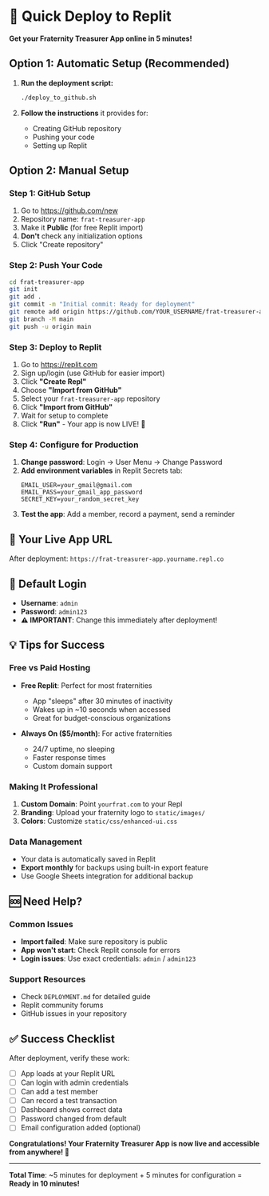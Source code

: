# 🚀 Quick Deploy to Replit

**Get your Fraternity Treasurer App online in 5 minutes!**

## Option 1: Automatic Setup (Recommended)

1. **Run the deployment script:**
   ```bash
   ./deploy_to_github.sh
   ```

2. **Follow the instructions** it provides for:
   - Creating GitHub repository
   - Pushing your code
   - Setting up Replit

## Option 2: Manual Setup

### Step 1: GitHub Setup
1. Go to https://github.com/new
2. Repository name: `frat-treasurer-app`
3. Make it **Public** (for free Replit import)
4. **Don't** check any initialization options
5. Click "Create repository"

### Step 2: Push Your Code
```bash
cd frat-treasurer-app
git init
git add .
git commit -m "Initial commit: Ready for deployment"
git remote add origin https://github.com/YOUR_USERNAME/frat-treasurer-app.git
git branch -M main
git push -u origin main
```

### Step 3: Deploy to Replit
1. Go to https://replit.com
2. Sign up/login (use GitHub for easier import)
3. Click **"Create Repl"**
4. Choose **"Import from GitHub"**
5. Select your `frat-treasurer-app` repository
6. Click **"Import from GitHub"**
7. Wait for setup to complete
8. Click **"Run"** - Your app is now LIVE! 🎉

### Step 4: Configure for Production
1. **Change password**: Login → User Menu → Change Password
2. **Add environment variables** in Replit Secrets tab:
   ```
   EMAIL_USER=your_gmail@gmail.com
   EMAIL_PASS=your_gmail_app_password
   SECRET_KEY=your_random_secret_key
   ```
3. **Test the app**: Add a member, record a payment, send a reminder

## 🎯 Your Live App URL
After deployment: `https://frat-treasurer-app.yourname.repl.co`

## 🔐 Default Login
- **Username**: `admin`
- **Password**: `admin123`
- **⚠️ IMPORTANT**: Change this immediately after deployment!

## 💡 Tips for Success

### Free vs Paid Hosting
- **Free Replit**: Perfect for most fraternities
  - App "sleeps" after 30 minutes of inactivity
  - Wakes up in ~10 seconds when accessed
  - Great for budget-conscious organizations

- **Always On ($5/month)**: For active fraternities
  - 24/7 uptime, no sleeping
  - Faster response times
  - Custom domain support

### Making It Professional
1. **Custom Domain**: Point `yourfrat.com` to your Repl
2. **Branding**: Upload your fraternity logo to `static/images/`
3. **Colors**: Customize `static/css/enhanced-ui.css`

### Data Management
- Your data is automatically saved in Replit
- **Export monthly** for backups using built-in export feature
- Use Google Sheets integration for additional backup

## 🆘 Need Help?

### Common Issues
- **Import failed**: Make sure repository is public
- **App won't start**: Check Replit console for errors
- **Login issues**: Use exact credentials: `admin` / `admin123`

### Support Resources
- Check `DEPLOYMENT.md` for detailed guide
- Replit community forums
- GitHub issues in your repository

## ✅ Success Checklist

After deployment, verify these work:
- [ ] App loads at your Replit URL
- [ ] Can login with admin credentials
- [ ] Can add a test member
- [ ] Can record a test transaction
- [ ] Dashboard shows correct data
- [ ] Password changed from default
- [ ] Email configuration added (optional)

**Congratulations! Your Fraternity Treasurer App is now live and accessible from anywhere! 🎉**

---

**Total Time**: ~5 minutes for deployment + 5 minutes for configuration = **Ready in 10 minutes!**